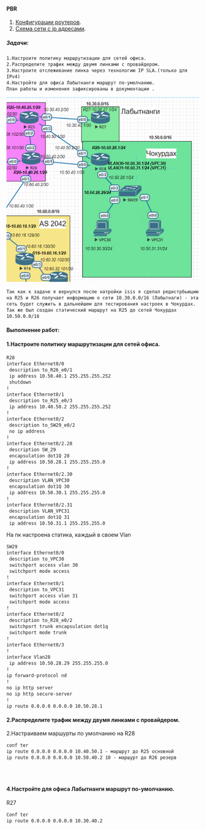 #### PBR
1. [Конфигурации роутеров](configs/).
2. [Схема сети с ip адресами](../../lab/Otus_lab.drawio).

##### Задачи:
```
1.Настроите политику маршрутизации для сетей офиса.
2.Распределите трафик между двумя линками с провайдером.
3.Настроите отслеживание линка через технологию IP SLA.(только для IPv4)
4.Настройте для офиса Лабытнанги маршрут по-умолчанию.
План работы и изменения зафиксированы в документации .
```
![alt text](image.png)
```
Так как к задаче я вернулся после натройки isis я сделал редистрбьюцию на R25 и R26 получает информацию о сети 10.30.0.0/16 (Лабытнаги) - эта сеть будет служить в дальнейшем для тестирования настроек в Чокурдах. Так же был создан статический маршрут на R25 до сетей Чокурдах 10.50.0.0/16
```
#### Выполнение работ:

#### 1.Настроите политику маршрутизации для сетей офиса.
```
R28
interface Ethernet0/0
 description to_R26_e0/1
 ip address 10.50.40.1 255.255.255.252
 shutdown
!
interface Ethernet0/1
 description to_R25_e0/3
 ip address 10.40.50.2 255.255.255.252
!
interface Ethernet0/2
 description to_SW29_e0/2
 no ip address
!
interface Ethernet0/2.28
 description SW_29
 encapsulation dot1Q 28
 ip address 10.50.28.1 255.255.255.0
!
interface Ethernet0/2.30
 description VLAN_VPC30
 encapsulation dot1Q 30
 ip address 10.50.30.1 255.255.255.0
!
interface Ethernet0/2.31
 description VLAN_VPC31
 encapsulation dot1Q 31
 ip address 10.50.31.1 255.255.255.0

```
На пк настроена статика, каждый в своем Vlan
```
SW29
interface Ethernet0/0
 description to_VPC30
 switchport access vlan 30
 switchport mode access
!
interface Ethernet0/1
 description to_VPC31
 switchport access vlan 31
 switchport mode access
!
interface Ethernet0/2
 description to_R28_e0/2
 switchport trunk encapsulation dot1q
 switchport mode trunk
!
interface Ethernet0/3
!
interface Vlan28
 ip address 10.50.28.29 255.255.255.0
!
ip forward-protocol nd
!
no ip http server
no ip http secure-server
!
ip route 0.0.0.0 0.0.0.0 10.50.28.1

```
#### 2.Распределите трафик между двумя линками с провайдером.
2.Настраиваем маршурты по умолчанию на R28 
```
conf ter
ip route 0.0.0.0 0.0.0.0 10.40.50.1 - маршрут до R25 основной
ip route 0.0.0.0 0.0.0.0 10.50.40.2 10 - маршурт до R26 резерв


```

```


```

#### 4.Настройте для офиса Лабытнанги маршрут по-умолчанию.
R27
```
Conf ter
ip route 0.0.0.0 0.0.0.0 10.30.40.2 


```